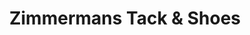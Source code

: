 ---
title: "Zimmermans Tack & Shoes"
url: /roaring-spring/zimmermans-tack-und-shoes/
shop: Landwirtschaftlich
---